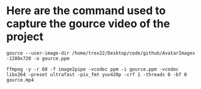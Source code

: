 Here are the command used to capture the gource video of the project
====================================================================

	gource --user-image-dir /home/trex22/Desktop/code/github/AvatarImages -1280x720 -o gource.ppm

	ffmpeg -y -r 60 -f image2pipe -vcodec ppm -i gource.ppm -vcodec libx264 -preset ultrafast -pix_fmt yuv420p -crf 1 -threads 0 -bf 0 gource.mp4


